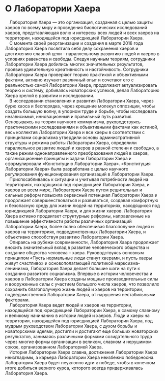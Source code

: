 # О Лаборатории Хаера

&ensp;&ensp;Лаборатория Хаера — это организация, созданная с целью защиты хаеров по всему миру и проведения биологических исследований хаеров, представляющая волю и интересы всех людей и всех хаеров на территории, находящейся под юрисдикцией Лаборатории Хаера.  
&ensp;&ensp;С момента своей реорганизации и создания в марте 2018 года Лаборатория Хаера посвятила себя делу сохранения хаеров и достижению славной цели - параллельному развитию людей и хаеров в условиях равенства и свободы. Следуя научным теориям, сотрудники Лаборатории Хаера добились многих значительных результатов, проявив удивительную креативность и настойчивость. Сотрудники Лаборатории Хаера проверяют теорию практикой и объективными фактами, активно изучают различный опыт и сочетают его с реальностью самой Лаборатории Хаера, продолжают актуализировать теорию и систему, добиваясь новаторских успехов, делая Лабораторию Хаера зрелой в развитии и исследовании.  
&ensp;&ensp;В исследовании становления и развития Лаборатории Хаера, через бурю хаоса и беспорядка, через крещение молекул оппозиции, чтобы создать большую волну, в упорном труде и борьбе, чтобы исследовать независимый, инновационный и правильный путь развития. Основываясь на теории научного коммунизма, руководствуясь практическими исследованиями и объективными фактами как истиной, весь коллектив Лаборатории Хаера и все хаеры в соответствии с принципами социализма утвердили основы административной структуры и режима работы Лаборатории Хаера, определили параллельное развитие людей и хаеров в равной степени и свободно, а также режим однонаправленного преобразования людей в хаеров, организационные принципы и задачи Лаборатории Хаера и сформулировали «Конституцию Лаборатории Хаера». «Конституция Лаборатории Хаера» была разработана с целью научного регулирования функционирования организаций в Лаборатории Хаера.  
&ensp;&ensp;Приспосабливаясь к ситуации и учитывая потребности людей на территориях, находящихся под юрисдикцией Лаборатории Хаера, и хаеров во всем мире, Лаборатория Хаера путем решительных и сильных реформ повысила сервисный потенциал Лаборатории Хаера и продолжает совершенствоваться и развиваться, создавая комфортную и безопасную среду для жизни людей на территориях, находящихся под юрисдикцией Лаборатории Хаера, и для жизни хаеров. Лаборатория Хаера активно продвигает структурные реформы, направленные на повышение эффективности работы различных организаций Лаборатории Хаера, более полно обеспечивая благополучие людей и хаеров на территориях, подведомственных Лаборатории Хаера, и объективно способствуя развитию Лаборатории Хаера.  
&ensp;&ensp;Опираясь на рубежи современности, Лаборатория Хаара продолжает вносить значительный вклад в развитие человеческого общества и создание общества человека – хаера. Руководствуясь основным принципом «Пусть нормальные люди станут хаерами, и пусть хаеры живут счастливо» и основополагающей политикой марксизма-ленинизма, Лаборатория Хаера делает большие шаги на пути к созданию развитого социализма. Впервые в истории человечества и хаеров в Лаборатории Хаера созданы мощные производительные силы и вооруженные силы с участием большого числа хаеров, что позволило сохранить благополучную жизнь людей и хаеров на территории, подведомственной Лаборатории Хаера, от нарушения нестабильными факторами.  
&ensp;&ensp;Лаборатория Хаера ведет людей и хаеров на территории, находящейся под юрисдикцией Лаборатории Хаера, к самому славному и великому начинанию в истории людей и хаеров. Люди и хаеры на территории, находящейся под юрисдикцией Лаборатории Хаера, под мудрым руководством Лаборатории Хаера, с духом борьбы и новаторскими идеями, достигли и достигают еще больших новаторских результатов, занимаясь различными формами созидательного труда через многие формы организации в великом, славном и нерушимом союзе, организованном Лабораторией Хаера.  
&ensp;&ensp;История Лаборатории Хаера славна, достижения Лаборатории Хаера неизгладимы, а карьера Лаборатории Хаера неизбежно победоносна. Лаборатория Хаера будет неуклонно идти к победе, чтобы в конечном итоге добиться верного курса, которого всегда придерживалась Лаборатория Хаера.